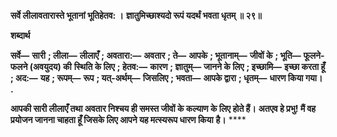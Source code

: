 **सर्वे लीलावतारास्ते भूतानां भूतिहेतव: ।** **ज्ञातुमिच्छाश्यदो रूपं यदर्थं भवता धृतम् ॥ २९॥** 

**शब्दार्थ** 

**सर्वे—** **सारी** **; लीला—** **लीलाएँ** **; अवतारा:—** **अवतार** **; ते—** **आपके** **; भूतानाम्—** **जीवों के** **; भूति—** **फूलने-फलने (अवयुदय) की** **स्थिति के लिए** **; हेतव:—** **कारण** **; ज्ञातुम्—** **जानने के लिए** **; इच्छामि—** **इच्छा करता हूँ** **; अद:—** **यह** **; रूपम्—** **रूप** **; यत्-अर्थम्—** **जिसलिए** **; भवता—** **आपके द्वारा** **; धृतम्—** **धारण किया गया।** **.** 

**आपकी सारी लीलाएँ तथा अवतार निश्चय ही समस्त जीवों के कल्याण के लिए होते हैं।** **अतएव हे प्रभु! मैं वह प्रयोजन जानना चाहता हूँ जिसके लिए आपने यह मत्स्यरूप धारण किया** **है।** **** 